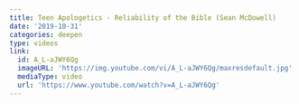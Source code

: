 ```yaml
---
title: Teen Apologetics - Reliability of the Bible (Sean McDowell)
date: '2019-10-31'
categories: deepen
type: videos
link:
  id: A_L-aJWY6Qg
  imageURL: 'https://img.youtube.com/vi/A_L-aJWY6Qg/maxresdefault.jpg'
  mediaType: video
  url: 'https://www.youtube.com/watch?v=A_L-aJWY6Qg'
---
```


